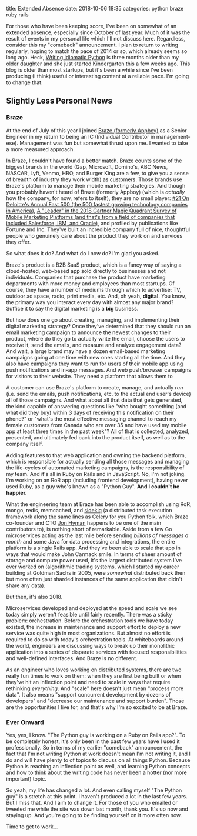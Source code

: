 title: Extended Absence
date: 2018-10-06 18:35
categories: python braze ruby rails

For those who have been keeping score, I've been on somewhat of an extended absence, especially since October of last year. Much of it was the result of events in my personal life which I'll not discuss here. Regardless, consider this my "comeback" announcement. I plan to return to writing regularly, hoping to match the pace of 2014 or so, which already seems so long ago. Heck, [Writing Idiomatic Python](https://jeffknupp.com/writing-idiomatic-python-ebook) is three months older than my older daughter and she just started Kindergarten this a few weeks ago. This blog is older than most startups, but it's been a while since I've been producing (I think) useful or interesting content at a reliable pace. I'm going to change that.

## Slightly Less Personal News

### Braze

At the end of July of this year I joined [Braze (formerly Appboy)](https://www.braze.com) as a Senior Engineer in my return to being an IC (Individual Contributor in management-ese). Management was fun but somewhat thrust upon me. I wanted to take a more measured approach.

In Braze, I couldn't have found a better match. Braze counts some of the biggest brands in the world (Gap, Microsoft, Domino's, ABC News, NASCAR, Lyft, Venmo, HBO, and Burger King are a few, to give you a sense of breadth of industry they work width) as customers. Those brands use Braze's platform to manage their mobile marketing strategies. And though you probably haven't heard of Braze (formerly Appboy) (which is *actually* how the company, for now, refers to itself), they are no small player: [#21 On Deloitte's Annual Fast 500 (the 500 fastest growing technology companies in America)](https://www2.deloitte.com/us/en/pages/technology-media-and-telecommunications/articles/fast500-winners.html), [A "Leader" in the 2018 Gartner Magic Quadrant Survey of Mobile Marketing Platforms (and that's from a field of companies that included Salesforce, IBM, and Oracle)](https://www.braze.com/resources/library/report/gartner-magic-quadrant-2018/), and profiled by publications like Fortune and Inc. They've built an incredible company full of nice, thoughtful people who genuinely care about the product they work on and services they offer.

So what does it do? And what do I now do? I'm glad you asked.

Braze's product is a B2B SaaS product, which is a fancy way of saying a cloud-hosted, web-based app sold directly to businesses and not individuals. Companies that purchase the product have marketing departments with more money and employees than most startups. Of course, they have a number of mediums through which to advertise: TV, outdoor ad space, radio, print media, etc. And, oh yeah, **digital**. You know, the primary way you interact every day with almost any major brand? Suffice it to say the digital marketing is a **big** business.

But how does one go about creating, managing, and implementing their digital marketing strategy? Once they've determined that they should run an email marketing campaign to announce the newest changes to their product, where do they go to actually write the email, choose the users to receive it, send the emails, and measure and analyze engagement data? And wait, a large brand may have a dozen email-based marketing campaigns going at one time with new ones starting all the time. And they also have campaigns they want to run for users of their mobile app using push notifications and in-app messages. And web push/browser campaigns for visitors to their website. They need a platform that allows them to 

A customer can use Braze's platform to create, manage, and actually *run* (i.e. send the emails, push notifications, etc. to the actual end user's device) all of those campaigns. And what about all that data that gets generated, the kind capable of answering questions like "who bought something (and what did they buy) within 3 days of receiving this notification on their phone?" or "what's the most effective messaging channel to reach my female customers from Canada who are over 35 and have used my mobile app at least three times in the past week"? All of that is collected, analyzed, presented, and ultimately fed back into the product itself, as well as to the company itself.

Adding features to that web application and owning the backend platform, which is responsible for actually sending all those messages and managing the life-cycles of automated marketing campaigns, is the responsibility of my team. And it's all in Ruby on Rails and in JavaScript. No, I'm not joking. I'm working on an RoR app (including frontend development), having never used Ruby, as a guy who's known as a "Python Guy". **And I couldn't be happier.**

What the engineering team at Braze has been able to accomplish using RoR, mongo, redis, memcached, and [sidekiq](https://sidekiq.org/) (a distributed task execution framework along the same lines as Celery for you Python folk, which Braze co-founder and CTO [Jon Hyman](https://github.com/jonhyman) happens to be one of the main contributors to), is nothing short of remarkable. Aside from a few Go microservices acting as the last mile before sending *billions of messages a month* and some Java for data processing and integrations, the entire platform is a single Rails app. And they've been able to scale that app in ways that would make John Carmack smile. In terms of sheer amount of storage and compute power used, it's the largest distributed system I've ever worked on (algorithmic trading systems, which I started my career building at Goldman Sachs in 2005, were *somewhat* distributed back then but more often just sharded instances of the same application that didn't share any data).

But then, it's also 2018.

Microservices developed and deployed at the speed and scale we see today simply weren't feasible until fairly recently. There was a sticky problem: orchestration. Before the orchestration tools we have today existed, the increase in maintenance and support effort to deploy a new service was quite high in most organizations. But almost no effort is required to do so with today's orchestration tools. At whiteboards around the world, engineers are discussing ways to break up their monolithic application into a series of disparate services with focused responsibilities and well-defined interfaces. And Braze is no different.

As an engineer who loves working on distributed systems, there are two really fun times to work on them: when they are first being built or when they've hit an inflection point and need to scale in ways that require rethinking *everything*. And "scale" here doesn't just mean "process more data". It also means "support concurrent development by dozens of developers" and "decrease our maintenance and support burden". Those are the opportunities I live for, and that's why I'm so excited to be at Braze.

### Ever Onward

Yes, yes, I know. "The Python guy is working on a Ruby on Rails app?". To be completely honest, it's only been in the past few years have I used it professionally. So in terms of my earlier "comeback" announcement, the fact that I'm not writing Python at work doesn't mean I'm not writing it, and I do and will have plenty to of topics to discuss on all things Python. Because Python is reaching an inflection point as well, and learning Python concepts and how to think about the writing code has never been a hotter (nor more important) topic.

So yeah, my life has changed a lot. And even calling myself "The Python guy" is a stretch at this point. I haven't produced a lot in the last few years. But I miss that. And I aim to change it. For those of you who emailed or tweeted me while the site was down last month, thank you. It's up now and staying up. And you're going to be finding yourself on it more often now.

Time to get to work...
